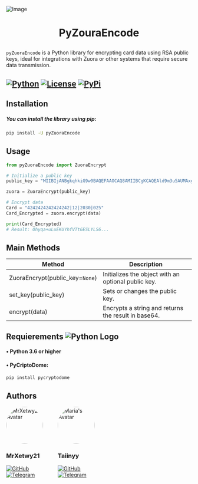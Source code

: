 ![Image](https://companieslogo.com/img/orig/ZUO_BIG-16a6d064.png?t=1720244494)
# <p align="center">PyZouraEncode</p>
 
`pyZuoraEncode` is a Python library for encrypting card  data using RSA public keys, ideal for integrations with Zuora or other systems that require secure data transmission.


[![Python](https://img.shields.io/badge/Python-3.10.5-yellow.svg?logo=python&logoColor=white)](https://www.python.org/downloads/release/python-3105/) 
[![License](https://img.shields.io/badge/License-MIT-green.svg)](https://opensource.org/licenses/MIT)
[![PyPi](https://img.shields.io/badge/PyPi-View_Package-blue.svg?logo=python&logoColor=white)](https://pypi.org/project/pyZuoraEncode/) 
----------

## Installation

##### You can install the library using pip:

```sh
pip install -U pyZuoraEncode
```


## Usage

```python
from pyZuoraEncode import ZuoraEncrypt

# Initialize a public key 
public_key = "MIIBIjANBgkqhkiG9w0BAQEFAAOCAQ8AMIIBCgKCAQEAld9m3u5AUMAxgbU9sPgzU3rDWVnxpKgpvJPQG5hVZULIxtdaBmRO8zD1WvzeZrj5dFsY4ohipCDS52kszz2w4Ex/p4fGkJh7+1yEp1HvSO9wx1f2p+JVIEdyTH7RtpX2RdejXurukHmZkb/++579ewXVNYMu5Ak152CqppyyaT/V1wus+s9966715Jlf1mTDLh5Lu4pugGoUnZfgIWwB7gVJJoHGJizSlIb1Mw7OQZtYAQjuaYlxXZPghAFIXLwP4XC5QSlK1/P2Rqh7OSuNbC6aNowgf5nUqqsjl8iz5Jhjja4hIqxmO20ilXdhT2y2awevWR10F8cvFkOWYB380QIDAQAB" 

zuora = ZuoraEncrypt(public_key)

# Encrypt data
Card = "4242424242424242|12|2030|025"
Card_Encrypted = zuora.encrypt(data)

print(Card_Encrypted)
# Result: Ohyqa+uLuEKUYhfVTtGESLYLS6...
```


## Main Methods 
| Method                        | Description                                         |
|------------------------------|-----------------------------------------------------|
| ZuoraEncrypt(public_key=`None`) | Initializes the object with an optional public key.  |
| set_key(public_key)           | Sets or changes the public key.                      |
| encrypt(data)                 | Encrypts a string and returns the result in base64.  |



## Requierements ![Python Logo](https://upload.wikimedia.org/wikipedia/commons/thumb/c/c3/Python-logo-notext.svg/20px-Python-logo-notext.svg.png)

#### • Python 3.6 or higher
#### • PyCriptoDome:

```sh
pip install pycryptodome
```

## Authors

<div style="display: flex; gap: 20px; align-items: center;">

<div>
    <img src="https://avatars.githubusercontent.com/u/94748860?v=4" alt="MrXetwy21' Avatar" width="100" height="100" style="border-radius: 50%;">
    <h3>MrXetwy21</h3>
    <a href="https://github.com/MrXetwy21">
        <img src="https://img.shields.io/badge/GitHub-MrXetwy21-181717?logo=github&logoColor=white" alt="GitHub">
    </a>
    <br>
    <a href="https://t.me/Xetwy">
        <img src="https://img.shields.io/badge/Telegram-Chat-0088cc?logo=telegram&logoColor=white" alt="Telegram">
    </a>
</div>
    <br>
    <br>
    <br>
<div>
    <img src="https://avatars.githubusercontent.com/u/159650522?v=4" alt="Maria's Avatar" width="100" height="100" style="border-radius: 50%;">
    <h3>Taiinyy</h3>
    <a href="https://github.com/Taiinyy">
        <img src="https://img.shields.io/badge/GitHub-Taiinyy-181717?logo=github&logoColor=white" alt="GitHub">
    </a>
    <br>
    <a href="https://t.me/zSnoww">
        <img src="https://img.shields.io/badge/Telegram-Chat-0088cc?logo=telegram&logoColor=white" alt="Telegram">
    </a>
</div>

</div>

